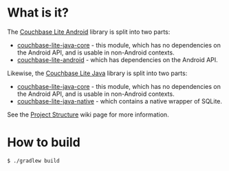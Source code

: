 # What is it?

The [Couchbase Lite Android](https://github.com/couchbase/couchbase-lite-android) library is split into two parts:

* [couchbase-lite-java-core](https://github.com/couchbase/couchbase-lite-java-core) - this module, which has no dependencies on the Android API, and is usable in non-Android contexts.
* [couchbase-lite-android](https://github.com/couchbase/couchbase-lite-android) - which has dependencies on the Android API.

Likewise, the [Couchbase Lite Java](https://github.com/couchbase/couchbase-lite-java) library is split into two parts:

* [couchbase-lite-java-core](https://github.com/couchbase/couchbase-lite-java-core) - this module, which has no dependencies on the Android API, and is usable in non-Android contexts.
* [couchbase-lite-java-native](https://github.com/couchbase/couchbase-lite-java-native) - which contains a native wrapper of SQLite.

See the [Project Structure](https://github.com/couchbase/couchbase-lite-android/wiki/Project-structure) wiki page for more information.

# How to build

```
$ ./gradlew build
```

